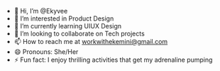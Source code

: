 - 👋 Hi, I’m @Ekyvee
- 👀 I’m interested in Product Design
- 🌱 I’m currently learning UIUX Design
- 💞️ I’m looking to collaborate on Tech projects
- 📫 How to reach me at workwithekemini@gmail.com
- 😄 Pronouns: She/Her
- ⚡ Fun fact: I enjoy thrilling activities that get my adrenaline pumping
<!---
Ekyvee/Ekyvee is a ✨ special ✨ repository because its `README.md` (this file) appears on your GitHub profile.
You can click the Preview link to take a look at your changes.
--->
